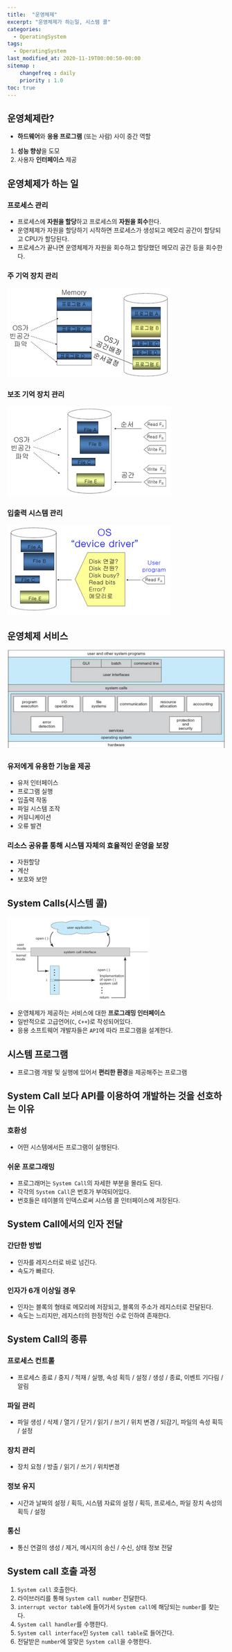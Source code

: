 ```yaml
---
title:  "운영체제"
excerpt: "운영체제가 하는일, 시스템 콜"
categories:
  - OperatingSystem
tags:
  - OperatingSystem
last_modified_at: 2020-11-19T00:00:50-00:00
sitemap :
    changefreq : daily
    priority : 1.0
toc: true
---
```


## 운영체제란?
- **하드웨어**와 **응용 프로그램** (또는 사람) 사이 중간 역할
1. **성능 향상**을 도모
2. 사용자 **인터페이스** 제공

## 운영체제가 하는 일
### 프로세스 관리
- 프로세스에 **자원을 할당**하고 프로세스의 **자원을 회수**한다.
- 운영체제가 자원을 할당하기 시작하면 프로세스가 생성되고 메모리 공간이 할당되고 CPU가 할당된다.
- 프로세스가 끝나면 운영체제가 자원을 회수하고 할당했던 메모리 공간 등을 회수한다.

### 주 기억 장치 관리

![1](/img/1.jpg)

### 보조 기억 장치 관리

![2](/img/2.jpg)

### 입출력 시스템 관리

![3](/img/3.jpg)

## 운영체제 서비스
![4](/img/4.jpg)

### 유저에게 유용한 기능을 제공
- 유저 인터페이스
- 프로그램 실행
- 입출력 작동
- 파일 시스템 조작
- 커뮤니케이션
- 오류 발견
 
### 리소스 공유를 통해 시스템 자체의 효율적인 운영을 보장
- 자원할당
- 계산
- 보호와 보안
 
## System Calls(시스템 콜)
![5](/img/5.jpg)
- 운영체제가 제공하는 서비스에 대한 **프로그래밍 인터페이스**
- 일반적으로 고급언어(`C`, `C++`)로 작성되어있다.
- 응용 소프트웨어 개발자들은 `API`에 따라 프로그램을 설계한다.
 
## 시스템 프로그램
- 프로그램 개발 및 실행에 있어서 **편리한 환경**을 제공해주는 프로그램
 
## System Call 보다 API를 이용하여 개발하는 것을 선호하는 이유
### 호환성
- 어떤 시스템에서든 프로그램이 실행된다.

### 쉬운 프로그래밍
- 프로그래머는 `System Call`의 자세한 부분을 몰라도 된다.
- 각각의 `System Call`은 번호가 부여되어있다.
- 번호들은 테이블의 인덱스로써 시스템 콜 인터페이스에 저장된다.
 
## System Call에서의 인자 전달
### 간단한 방법
- 인자를 레지스터로 바로 넘긴다.
- 속도가 빠르다.

### 인자가 6개 이상일 경우
- 인자는 블록의 형태로 메모리에 저장되고, 블록의 주소가 레지스터로 전달된다.
- 속도는 느리지만, 레지스터의 한정적인 수로 인하여 존재한다.

## System Call의 종류
### 프로세스 컨트롤
- 프로세스 종료 / 중지 / 적재 / 실행, 속성 획득 / 설정 / 생성 / 종료, 이벤트 기다림 / 알림

### 파일 관리
- 파일 생성 / 삭제 / 열기 / 닫기 / 읽기 / 쓰기 / 위치 변경 / 되감기, 파일의 속성 획득 / 설정

### 장치 관리
- 장치 요청 / 방출 / 읽기 / 쓰기 / 위치변경

### 정보 유지
- 시간과 날짜의 설정 / 획득, 시스템 자료의 설정 / 획득, 프로세스, 파일 장치 속성의 획득 / 설정

### 통신
- 통신 연결의 생성 / 제거, 메시지의 송신 / 수신, 상태 정보 전달

## System call 호출 과정
1. `System call` 호출한다.
2. 라이브러리를 통해 `System call number` 전달한다.
3. `interrupt vector table`에 들어가서 `System call`에 해당되는 `number`를 찾는다.
4. `System call handler`를 수행한다.
5. `System call interface`인 `System call table`로 들어간다.
6. 전달받은 `number`에 알맞은 `System call`을 수행한다.